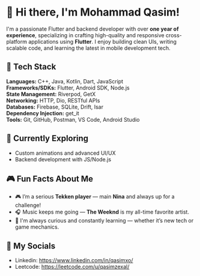 # 👋 Hi there, I'm Mohammad Qasim!

I'm a passionate Flutter and backend developer with over **one year of experience**, specializing in crafting high-quality and responsive cross-platform applications using **Flutter**. I enjoy building clean UIs, writing scalable code, and learning the latest in mobile development tech.

## 🚀 Tech Stack

**Languages:** C++, Java, Kotlin, Dart, JavaScript  
**Frameworks/SDKs:** Flutter, Android SDK, Node.js  
**State Management:** Riverpod, GetX  
**Networking:** HTTP, Dio, RESTful APIs  
**Databases:** Firebase, SQLite, Drift, Isar  
**Dependency Injection:** get_it  
**Tools:** Git, GitHub, Postman, VS Code, Android Studio

## 🌱 Currently Exploring
- Custom animations and advanced UI/UX
- Backend development with JS/Node.js


## 🎮 Fun Facts About Me

- 🎮 I’m a serious **Tekken player** — main **Nina** and always up for a challenge!
- 🎧 Music keeps me going — **The Weeknd** is my all-time favorite artist.
- 🧠 I'm always curious and constantly learning — whether it’s new tech or game mechanics.


## 🧑 My Socials
- Linkedin: https://www.linkedin.com/in/qasimxo/
- Leetcode: https://leetcode.com/u/qasimzexal/
